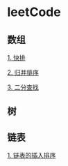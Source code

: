 # leetCode

## 数组

[1. 快排](https://github.com/journeycheng/leetCode/blob/master/array_quick_sort.md)

[2. 归并排序](https://github.com/journeycheng/leetCode/blob/master/array_merge_sort.md)

[3. 二分查找](https://github.com/journeycheng/leetCode/blob/master/array_binary_search.md)

## 树

## 链表

[1. 链表的插入排序](https://github.com/journeycheng/leetCode/blob/master/linkedList_insertion_sort.md)
